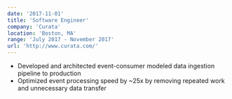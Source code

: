 ```yaml
---
date: '2017-11-01'
title: 'Software Engineer'
company: 'Curata'
location: 'Boston, MA'
range: 'July 2017 - November 2017'
url: 'http://www.curata.com/'
---
```


- Developed and architected event-consumer modeled data ingestion pipeline to production
- Optimized event processing speed by ~25x by removing repeated work and unnecessary data transfer
